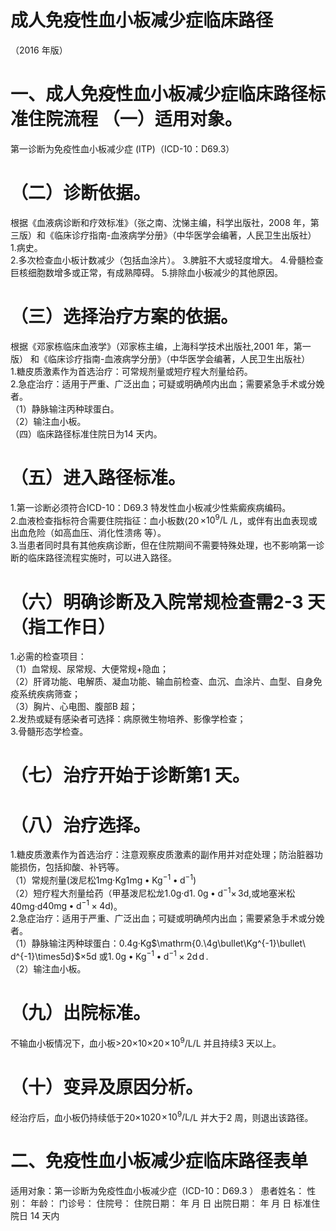 # 成人免疫性血小板减少症临床路径  
（2016 年版）  
# 一、成人免疫性血小板减少症临床路径标准住院流程 （一）适用对象。  
第一诊断为免疫性血小板减少症 (ITP)（ICD-10：D69.3）  
# （二）诊断依据。  
根据《血液病诊断和疗效标准》（张之南、沈悌主编，科学出版社，2008 年，第三版）和《临床诊疗指南-血液病学分册》（中华医学会编著，人民卫生出版社）  
1.病史。  
2.多次检查血小板计数减少（包括血涂片）。 3.脾脏不大或轻度增大。 4.骨髓检查巨核细胞数增多或正常，有成熟障碍。 5.排除血小板减少的其他原因。  
# （三）选择治疗方案的依据。  
根据《邓家栋临床血液学》（邓家栋主编，上海科学技术出版社,2001 年，第一版） 和《临床诊疗指南-血液病学分册》（中华医学会编著，人民卫生出版社）  
1.糖皮质激素作为首选治疗：可常规剂量或短疗程大剂量给药。  
2.急症治疗：适用于严重、广泛出血；可疑或明确颅内出血；需要紧急手术或分娩者。  
（1）静脉输注丙种球蛋白。  
（2）输注血小板。  
（四）临床路径标准住院日为14 天内。  
# （五）进入路径标准。  
1.第一诊断必须符合ICD-10：D69.3 特发性血小板减少性紫癜疾病编码。  
2.血液检查指标符合需要住院指征：血小板数$\langle20\,\times$$10^{9}/\mathrm{L}$ /L，或伴有出血表现或出血危险（如高血压、消化性溃疡 等）。  
3.当患者同时具有其他疾病诊断，但在住院期间不需要特殊处理，也不影响第一诊断的临床路径流程实施时，可以进入路径。  
# （六）明确诊断及入院常规检查需2-3 天（指工作日）  
1.必需的检查项目：  
（1）血常规、尿常规、大便常规+隐血；  
（2）肝肾功能、电解质、凝血功能、输血前检查、血沉、血涂片、血型、自身免疫系统疾病筛查；  
（3）胸片、心电图、腹部B 超；  
2.发热或疑有感染者可选择：病原微生物培养、影像学检查；  
3.骨髓形态学检查。  
# （七）治疗开始于诊断第1 天。  
# （八）治疗选择。  
1.糖皮质激素作为首选治疗：注意观察皮质激素的副作用并对症处理；防治脏器功能损伤，包括抑酸、补钙等。  
（1）常规剂量(泼尼松1mg·Kg$1\mathrm{{m}g\bullet K g^{-1}\bullet d^{-1})}$  
（2）短疗程大剂量给药（甲基泼尼松龙1.0g·d$1.\;0\mathrm{g}\bullet\mathrm{d}^{-1}{\times}\,3\mathrm{d},$或地塞米松40mg·d$40\mathrm{{mg}\bullet\mathrm{{d}^{-1}\times4d})}$。  
2.急症治疗：适用于严重、广泛出血；可疑或明确颅内出血；需要紧急手术或分娩者。  
（1）静脉输注丙种球蛋白：0.4g·Kg$\mathrm{0.\4g\bullet\Kg^{-1}\bullet\ d^{-1}\times5d}$×5d 或$1.\,0\mathrm{g}\bullet\mathrm{Kg}^{-1}\bullet\mathrm{d}^{-1}{\times}2\mathrm{d}\,{\mathrm{d}}\,.$  
（2）输注血小板。  
# （九）出院标准。  
不输血小板情况下，血小板>20×10${\displaystyle\times20\!\times\!10^{9}/\mathrm{L}}$/L 并且持续3 天以上。  
# （十）变异及原因分析。  
经治疗后，血小板仍持续低于20×10$20\!\times\!10^{9}/\mathrm{L}$/L 并大于2 周，则退出该路径。  
# 二、免疫性血小板减少症临床路径表单  
适用对象：第一诊断为免疫性血小板减少症（ICD-10：D69.3 ） 患者姓名：   性别：   年龄：    门诊号：  住院号：         住院日期：     年  月  日   出院日期：     年  月  日  标准住院日 14 天内  
